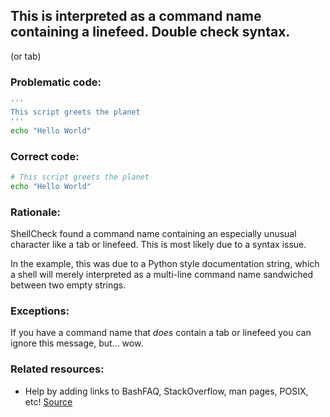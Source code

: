 ## This is interpreted as a command name containing a linefeed. Double check syntax.

(or tab)

### Problematic code:

```sh
'''
This script greets the planet
'''
echo "Hello World"
```

### Correct code:

```sh
# This script greets the planet
echo "Hello World"
```
### Rationale:

ShellCheck found a command name containing an especially unusual character like a tab or linefeed. This is most likely due to a syntax issue.

In the example, this was due to a Python style documentation string, which a shell will merely interpreted as a multi-line command name sandwiched between two empty strings.

### Exceptions:

If you have a command name that *does* contain a tab or linefeed you can ignore this message, but... wow. 

### Related resources:

* Help by adding links to BashFAQ, StackOverflow, man pages, POSIX, etc!
[Source](https://github.com/koalaman/shellcheck/wiki/SC2289)

